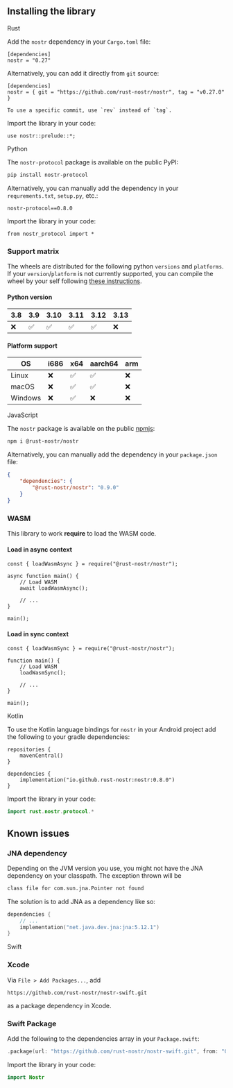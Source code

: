 ## Installing the library

<custom-tabs category="lang">

<div slot="title">Rust</div>
<section>

Add the `nostr` dependency in your `Cargo.toml` file:

```toml,ignore
[dependencies]
nostr = "0.27"
```

Alternatively, you can add it directly from `git` source:

```toml,ignore
[dependencies]
nostr = { git = "https://github.com/rust-nostr/nostr", tag = "v0.27.0" }
```

```admonish info
To use a specific commit, use `rev` instead of `tag`.
```

Import the library in your code:

```rust,ignore
use nostr::prelude::*;
```

</section>

<div slot="title">Python</div>
<section>

The `nostr-protocol` package is available on the public PyPI:

```bash
pip install nostr-protocol 
```

Alternatively, you can manually add the dependency in your `requrements.txt`, `setup.py`, etc.:

```
nostr-protocol==0.8.0
```

Import the library in your code:

```python,ignore
from nostr_protocol import *
```

### Support matrix

The wheels are distributed for the following python `versions` and `platforms`.
If your `version`/`platform` is not currently supported, you can compile the wheel by your self following [these instructions](https://github.com/rust-nostr/nostr/blob/master/bindings/nostr-ffi/README.md#python).

#### Python version

| 3.8 | 3.9 | 3.10 | 3.11 | 3.12 | 3.13 |
| --- | --- | ---- | ---- | ---- | ---- |
| ❌  | ✅  |  ✅  |  ✅  |  ✅  |  ❌  |

#### Platform support

|   OS       | i686 | x64 | aarch64 | arm |
| ---------- | ---- | --- | ------- | --- |
| Linux      | ❌   | ✅  | ✅      | ❌  |
| macOS      | ❌   | ✅  | ✅      | ❌  |
| Windows    | ❌   | ✅  | ❌      | ❌  |

</section>

<div slot="title">JavaScript</div>
<section>

The `nostr` package is available on the public [npmjs](https://npmjs.com):

```bash
npm i @rust-nostr/nostr 
```

Alternatively, you can manually add the dependency in your `package.json` file:

```json
{
    "dependencies": {
        "@rust-nostr/nostr": "0.9.0"
    }
}
```

### WASM

This library to work **require** to load the WASM code.

#### Load in **async** context

```javascript,ignore
const { loadWasmAsync } = require("@rust-nostr/nostr");

async function main() {
    // Load WASM
    await loadWasmAsync();

    // ...
}

main();
```

#### Load in **sync** context

```javascript,ignore
const { loadWasmSync } = require("@rust-nostr/nostr");

function main() {
    // Load WASM
    loadWasmSync();

    // ...
}

main();
```

</section>

<div slot="title">Kotlin</div>
<section>

To use the Kotlin language bindings for `nostr` in your Android project add the following to your gradle dependencies:

```kotlin,ignore
repositories {
    mavenCentral()
}

dependencies { 
    implementation("io.github.rust-nostr:nostr:0.8.0")
}
```

Import the library in your code:

```kotlin
import rust.nostr.protocol.*
```

## Known issues

### JNA dependency

Depending on the JVM version you use, you might not have the JNA dependency on your classpath. The exception thrown will be

```bash
class file for com.sun.jna.Pointer not found
```

The solution is to add JNA as a dependency like so:

```kotlin
dependencies {
    // ...
    implementation("net.java.dev.jna:jna:5.12.1")
}
```

</section>

<div slot="title">Swift</div>
<section>

### Xcode

Via `File > Add Packages...`, add

```
https://github.com/rust-nostr/nostr-swift.git
```

as a package dependency in Xcode.

### Swift Package

Add the following to the dependencies array in your `Package.swift`:

``` swift
.package(url: "https://github.com/rust-nostr/nostr-swift.git", from: "0.8.0"),
```

Import the library in your code:

```swift
import Nostr
```

</section>
</custom-tabs>